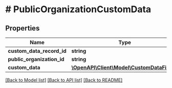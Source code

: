 # # PublicOrganizationCustomData

## Properties

Name | Type | Description | Notes
------------ | ------------- | ------------- | -------------
**custom_data_record_id** | **string** |  | [optional]
**public_organization_id** | **string** |  | [optional]
**custom_data** | [**\OpenAPI\Client\Model\CustomDataField[]**](CustomDataField.md) |  | [optional]

[[Back to Model list]](../../README.md#models) [[Back to API list]](../../README.md#endpoints) [[Back to README]](../../README.md)
